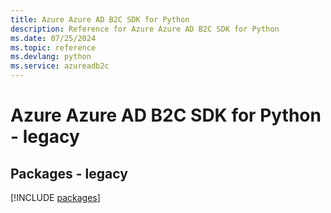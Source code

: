 ```yaml
---
title: Azure Azure AD B2C SDK for Python
description: Reference for Azure Azure AD B2C SDK for Python
ms.date: 07/25/2024
ms.topic: reference
ms.devlang: python
ms.service: azureadb2c
---
```

# Azure Azure AD B2C SDK for Python - legacy
## Packages - legacy
[!INCLUDE [packages](azure-ad-b2c-index.md)]